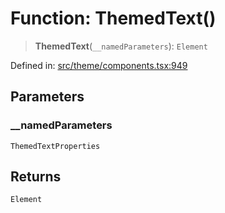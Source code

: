 # Function: ThemedText()

> **ThemedText**(`__namedParameters`): `Element`

Defined in: [src/theme/components.tsx:949](https://github.com/Nick2bad4u/Uptime-Watcher/blob/3cce0c3b352c8390536ca3c7399ece50a05faf18/src/theme/components.tsx#L949)

## Parameters

### \_\_namedParameters

`ThemedTextProperties`

## Returns

`Element`
